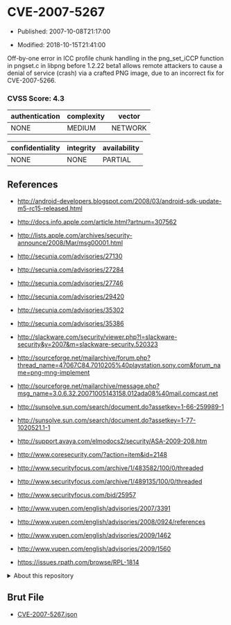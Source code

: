 # CVE-2007-5267

- Published: 2007-10-08T21:17:00

- Modified: 2018-10-15T21:41:00

Off-by-one error in ICC profile chunk handling in the png_set_iCCP function in pngset.c in libpng before 1.2.22 beta1 allows remote attackers to cause a denial of service (crash) via a crafted PNG image, due to an incorrect fix for CVE-2007-5266.

### CVSS Score: **4.3**

| authentication | complexity | vector |
| --- | --- | --- |
| NONE | MEDIUM | NETWORK |

| confidentiality | integrity | availability |
| --- | --- | --- |
| NONE | NONE | PARTIAL |

## References

* http://android-developers.blogspot.com/2008/03/android-sdk-update-m5-rc15-released.html

* http://docs.info.apple.com/article.html?artnum=307562

* http://lists.apple.com/archives/security-announce/2008/Mar/msg00001.html

* http://secunia.com/advisories/27130

* http://secunia.com/advisories/27284

* http://secunia.com/advisories/27746

* http://secunia.com/advisories/29420

* http://secunia.com/advisories/35302

* http://secunia.com/advisories/35386

* http://slackware.com/security/viewer.php?l=slackware-security&y=2007&m=slackware-security.520323

* http://sourceforge.net/mailarchive/forum.php?thread_name=47067C84.7010205%40playstation.sony.com&forum_name=png-mng-implement

* http://sourceforge.net/mailarchive/message.php?msg_name=3.0.6.32.20071005143158.012ada08%40mail.comcast.net

* http://sunsolve.sun.com/search/document.do?assetkey=1-66-259989-1

* http://sunsolve.sun.com/search/document.do?assetkey=1-77-1020521.1-1

* http://support.avaya.com/elmodocs2/security/ASA-2009-208.htm

* http://www.coresecurity.com/?action=item&id=2148

* http://www.securityfocus.com/archive/1/483582/100/0/threaded

* http://www.securityfocus.com/archive/1/489135/100/0/threaded

* http://www.securityfocus.com/bid/25957

* http://www.vupen.com/english/advisories/2007/3391

* http://www.vupen.com/english/advisories/2008/0924/references

* http://www.vupen.com/english/advisories/2009/1462

* http://www.vupen.com/english/advisories/2009/1560

* https://issues.rpath.com/browse/RPL-1814

<details>
<summary>About this repository</summary> 

  This repository is part of the project [Live Hack CVE](https://github.com/Live-Hack-CVE). Main website can be found [www.live-hack.org](https://www.live-hack.org) 
  
  Made by [Sn0wAlice](https://github.com/Sn0wAlice) for the people that care about security and need to have a feed of the latest CVEs. Hope you enjoy it, don't forget to star the repo and follow me on [Twitter](https://twitter.com/Sn0wAlice) and [Github](https://github.com/Sn0wAlice). And that is my [personnal website](https://www.alice-snow.me/)

  - [Home Page](https://github.com/Live-Hack-CVE)
  - [Framework](https://github.com/Live-Hack-CVE/cve-framework)
  - [CVE database](https://github.com/Live-Hack-CVE/full_database)
  - [Changelog](https://github.com/Live-Hack-CVE/Changelog)
</details>

## Brut File

* [CVE-2007-5267.json](https://raw.githubusercontent.com/Live-Hack-CVE/full_database/main/cves/2007/CVE-2007-5267.json)

